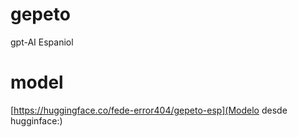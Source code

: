 # gepeto
gpt-AI Espaniol


# model
[https://huggingface.co/fede-error404/gepeto-esp](Modelo desde hugginface:)